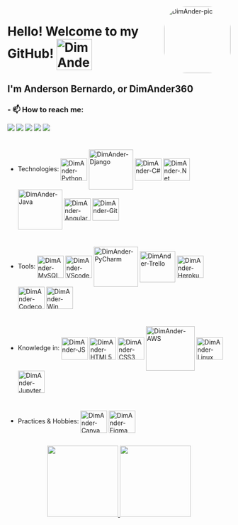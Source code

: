 <img align="right" alt="DimAnder-pic" height="150" style="border-radius:50px;" src="https://cdn.discordapp.com/attachments/910653313253515276/910653434808660038/Dollify-1f45b8c2-9fc4-42c7-ac81-8baa0616d8c3-1.png">
</div>

# Hello! Welcome to my GitHub! <img align="center" alt="DimAnder-GitHub" height="70" width="80" src="https://cdn.jsdelivr.net/gh/devicons/devicon/icons/github/github-original.svg"/> 


## I'm Anderson Bernardo, or DimAnder360 <div>

### - 📫 How to reach me: <div> 
  <a href = "mailto:anderson.dim.abs@gmail.com"><img src="https://img.shields.io/badge/Gmail-D14836?style=for-the-badge&logo=gmail&logoColor=white" target="_blank"></a>
  <a href="https://www.linkedin.com/in/devandersonbsilva/" target="_blank"><img src="https://img.shields.io/badge/-LinkedIn-%230077B5?style=for-the-badge&logo=linkedin&logoColor=white" target="_blank"></a>
   <a href="https://www.instagram.com/andersonbernardo.ab/" target="_blank"><img src="https://img.shields.io/badge/-Instagram-%23E4405F?style=for-the-badge&logo=instagram&logoColor=white" target="_blank"></a>
   <a href="https://api.whatsapp.com/send?phone=5537999416931" target="_blank"><img src="https://img.shields.io/badge/WhatsApp-25D366?style=for-the-badge&logo=whatsapp&logoColor=white" target="_blank"></a>
  <a href="https://t.me/DimAnder360" target="_blank"><img src="https://img.shields.io/badge/Telegram-2CA5E0?style=for-the-badge&logo=telegram&logoColor=white" target="_blank"></a>
</div>
  

#
- Technologies: 
  <img align="center" alt="DimAnder-Python" height="50" width="60" src="https://cdn.jsdelivr.net/gh/devicons/devicon/icons/python/python-original.svg" /> 
  <img align="center" alt="DimAnder-Django" height="90" width="100" src="https://cdn.jsdelivr.net/gh/devicons/devicon/icons/django/django-plain-wordmark.svg" /> 
  <img align="center" alt="DimAnder-C#" height="50" width="60" src="https://cdn.jsdelivr.net/gh/devicons/devicon/icons/csharp/csharp-original.svg" />
  <img align="center" alt="DimAnder-.Net" height="50" width="60" src="https://cdn.jsdelivr.net/gh/devicons/devicon/icons/dot-net/dot-net-plain-wordmark.svg" />
  <img align="center" alt="DimAnder-Java" height="90" width="100" src="https://cdn.jsdelivr.net/gh/devicons/devicon/icons/java/java-original-wordmark.svg" />
  <img align="center" alt="DimAnder-AngularJS" height="50" width="60" src="https://cdn.jsdelivr.net/gh/devicons/devicon/icons/angularjs/angularjs-original.svg" />
  <img align="center" alt="DimAnder-Git" height="50" width="60" src="https://cdn.jsdelivr.net/gh/devicons/devicon/icons/git/git-original.svg" />
#
- Tools:
  <img align="center" alt="DimAnder-MySQL" height="50" width="60" src="https://cdn.jsdelivr.net/gh/devicons/devicon/icons/mysql/mysql-original-wordmark.svg" />
  <img align="center" alt="DimAnder-VScode" height="50" width="60" src="https://cdn.jsdelivr.net/gh/devicons/devicon/icons/vscode/vscode-original-wordmark.svg" />
  <img align="center" alt="DimAnder-PyCharm" height="90" width="100" src="https://cdn.jsdelivr.net/gh/devicons/devicon/icons/pycharm/pycharm-original-wordmark.svg"/>
  <img align="center" alt="DimAnder-Trello" height="70" width="80" src="https://cdn.jsdelivr.net/gh/devicons/devicon/icons/trello/trello-plain-wordmark.svg" />
  <img align="center" alt="DimAnder-Heroku" height="50" width="60" src="https://cdn.jsdelivr.net/gh/devicons/devicon/icons/heroku/heroku-plain-wordmark.svg" />
  <img align="center" alt="DimAnder-Codecov" height="50" width="60" src="https://cdn.jsdelivr.net/gh/devicons/devicon/icons/codecov/codecov-plain.svg" />
  <img align="center" alt="DimAnder-Win" height="50" width="60" src="https://cdn.jsdelivr.net/gh/devicons/devicon/icons/windows8/windows8-original.svg" />
#
- Knowledge in:
  <img align="center" alt="DimAnder-JS" height="50" width="60" src="https://cdn.jsdelivr.net/gh/devicons/devicon/icons/javascript/javascript-original.svg" />
  <img align="center" alt="DimAnder-HTML5" height="50" width="60" src="https://cdn.jsdelivr.net/gh/devicons/devicon/icons/html5/html5-original.svg" />
  <img align="center" alt="DimAnder-CSS3" height="50" width="60" src="https://cdn.jsdelivr.net/gh/devicons/devicon/icons/css3/css3-original.svg" />
  <img align="center" alt="DimAnder-AWS" height="100" width="110" src="https://cdn.jsdelivr.net/gh/devicons/devicon/icons/amazonwebservices/amazonwebservices-plain-wordmark.svg" />
  <img align="center" alt="DimAnder-Linux" height="50" width="60" src="https://cdn.jsdelivr.net/gh/devicons/devicon/icons/linux/linux-original.svg" />
  <img align="center" alt="DimAnder-Jupyter" height="50" width="60" src="https://cdn.jsdelivr.net/gh/devicons/devicon/icons/jupyter/jupyter-original-wordmark.svg" />
#
- Practices & Hobbies: 
  <img align="center" alt="DimAnder-Canva" height="50" width="60" src="https://cdn.jsdelivr.net/gh/devicons/devicon/icons/canva/canva-original.svg" />
  <img align="center" alt="DimAnder-Figma" height="50" width="60" src="https://cdn.jsdelivr.net/gh/devicons/devicon/icons/figma/figma-original.svg" />
##

<div align="center">
  <a href="https://github.com/DimAnder360">
  <img height="160em" src="https://github-readme-stats.vercel.app/api?username=DimAnder360&show_icons=true&theme=tokyonight&include_all_commits=true&count_private=true"/>
  <img height="160em" src="https://github-readme-stats.vercel.app/api/top-langs/?username=DimAnder360&layout=compact&langs_count=7&theme=tokyonight"/>
</div>
